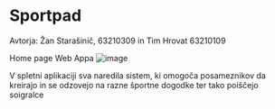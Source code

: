 # Sportpad
Avtorja: Žan Starašinič, 63210309 in Tim Hrovat 63210109

Home page Web Appa
![image](https://user-images.githubusercontent.com/50463613/211756822-4a2aa091-87ec-4e77-a3d4-1e5204bc2cdb.png)

V spletni aplikaciji sva naredila sistem, ki omogoča posameznikov da kreirajo in se odzovejo na razne športne dogodke ter tako poiščejo soigralce
